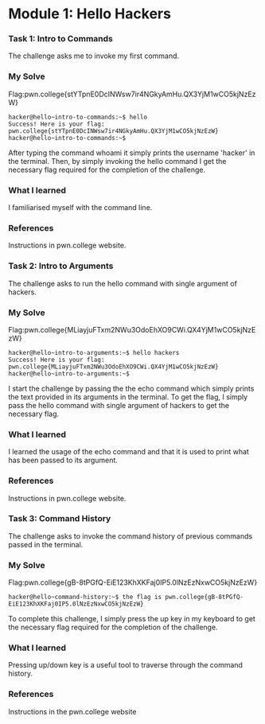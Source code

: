 # Module 1: Hello Hackers
### Task 1: Intro to Commands
The challenge asks me to invoke my first command.
### My Solve
Flag:pwn.college{stYTpnE0DcINWsw7ir4NGkyAmHu.QX3YjM1wCO5kjNzEzW}
```
hacker@hello~intro-to-commands:~$ hello
Success! Here is your flag:
pwn.college{stYTpnE0DcINWsw7ir4NGkyAmHu.QX3YjM1wCO5kjNzEzW}
hacker@hello~intro-to-commands:~$
```
After typing the command whoami it simply prints the username 'hacker' in the terminal. 
Then, by simply invoking the hello command I get the necessary flag required for the completion of the challenge.
### What I learned
I familiarised myself with the command line.
### References
Instructions in pwn.college website.


### Task 2: Intro to Arguments
The challenge asks to run the hello command with single argument of hackers.
### My Solve
Flag:pwn.college{MLiayjuFTxm2NWu3OdoEhXO9CWi.QX4YjM1wCO5kjNzEzW}
```
hacker@hello~intro-to-arguments:~$ hello hackers
Success! Here is your flag:
pwn.college{MLiayjuFTxm2NWu3OdoEhXO9CWi.QX4YjM1wCO5kjNzEzW}
hacker@hello~intro-to-arguments:~$
```
I start the challenge by passing the the echo command which simply prints the text provided in its arguments in the terminal.
To get the flag, I simply pass the hello command with single argument of hackers to get the necessary flag.
### What I learned
I learned the usage of the echo command and that it is used to print what has been passed to its argument.
### References
Instructions in pwn.college website.


### Task 3: Command History
The challenge asks to invoke the command history of previous commands passed in the terminal.
### My Solve
Flag:pwn.college{gB-8tPGfQ-EiE123KhXKFaj0IP5.0lNzEzNxwCO5kjNzEzW}
```
hacker@hello~command-history:~$ the flag is pwn.college{gB-8tPGfQ-EiE123KhXKFaj0IP5.0lNzEzNxwCO5kjNzEzW}
```
To complete this challenge, I simply press the up key in my keyboard to get the necessary flag required for the completion of the challenge.
### What I learned
Pressing up/down key is a useful tool to traverse through the command history.
### References
Instructions in the pwn.college website

